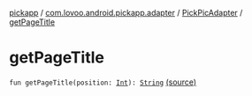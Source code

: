 [pickapp](../../index.md) / [com.lovoo.android.pickapp.adapter](../index.md) / [PickPicAdapter](index.md) / [getPageTitle](./get-page-title.md)

# getPageTitle

`fun getPageTitle(position: `[`Int`](https://kotlinlang.org/api/latest/jvm/stdlib/kotlin/-int/index.html)`): `[`String`](https://kotlinlang.org/api/latest/jvm/stdlib/kotlin/-string/index.html) [(source)](https://github.com/lovoo/android-pickpic/blob/master/pickapp/src/main/kotlin/com/lovoo/android/pickapp/adapter/PickPicAdapter.kt#L32)